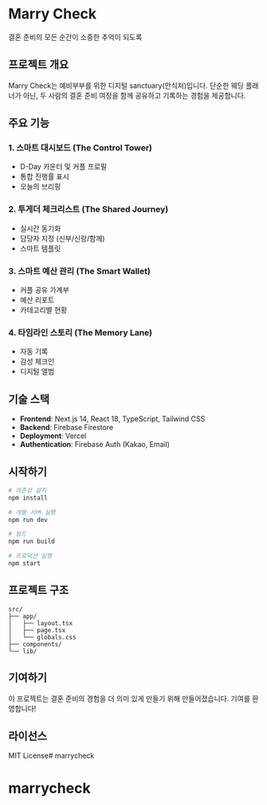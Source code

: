# Marry Check

결혼 준비의 모든 순간이 소중한 추억이 되도록

## 프로젝트 개요

Marry Check는 예비부부를 위한 디지털 sanctuary(안식처)입니다. 단순한 웨딩 플래너가 아닌, 두 사람의 결혼 준비 여정을 함께 공유하고 기록하는 경험을 제공합니다.

## 주요 기능

### 1. 스마트 대시보드 (The Control Tower)

- D-Day 카운터 및 커플 프로필
- 통합 진행률 표시
- 오늘의 브리핑

### 2. 투게더 체크리스트 (The Shared Journey)

- 실시간 동기화
- 담당자 지정 (신부/신랑/함께)
- 스마트 템플릿

### 3. 스마트 예산 관리 (The Smart Wallet)

- 커플 공유 가계부
- 예산 리포트
- 카테고리별 현황

### 4. 타임라인 스토리 (The Memory Lane)

- 자동 기록
- 감성 체크인
- 디지털 앨범

## 기술 스택

- **Frontend**: Next.js 14, React 18, TypeScript, Tailwind CSS
- **Backend**: Firebase Firestore
- **Deployment**: Vercel
- **Authentication**: Firebase Auth (Kakao, Email)

## 시작하기

```bash
# 의존성 설치
npm install

# 개발 서버 실행
npm run dev

# 빌드
npm run build

# 프로덕션 실행
npm start
```

## 프로젝트 구조

```
src/
├── app/
│   ├── layout.tsx
│   ├── page.tsx
│   └── globals.css
├── components/
└── lib/
```

## 기여하기

이 프로젝트는 결혼 준비의 경험을 더 의미 있게 만들기 위해 만들어졌습니다. 기여를 환영합니다!

## 라이선스

MIT License# marrycheck

# marrycheck
